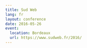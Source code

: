 ```yaml
---
title: Sud Web
lang: fr
layout: conference
date: 2016-05-26
event:
  location: Bordeaux
  url: https://www.sudweb.fr/2016/
---
```

